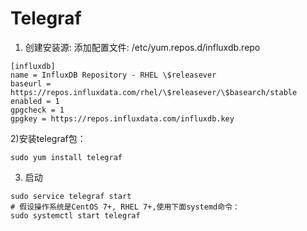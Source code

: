 
# Telegraf

1) 创建安装源:
添加配置文件: /etc/yum.repos.d/influxdb.repo

```
[influxdb]
name = InfluxDB Repository - RHEL \$releasever
baseurl = https://repos.influxdata.com/rhel/\$releasever/\$basearch/stable
enabled = 1
gpgcheck = 1
gpgkey = https://repos.influxdata.com/influxdb.key
```

2)安装telegraf包：
```
sudo yum install telegraf
```

3) 启动
```
sudo service telegraf start
# 假设操作系统是CentOS 7+, RHEL 7+,使用下面systemd命令：
sudo systemctl start telegraf
```